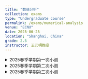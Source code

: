 ```yaml
---
title: "数值分析"
collection: exams
type: "Undergraduate course"
permalink: /exams/numerical-analysis
venue: "ECNU"
date: 2025-06-25
location: "Shanghai, China"
grade: 2.5
instructor: 王元明教授
---
```


<details markdown="1">
  <summary> 2025春季学期第一次小测</summary>

**第1题[8分]**
求\\(x=0.0123456\\)至少有\\(3\\)位有效数字的近似数.

**第2题[8分]**
已知\\(f(x)=4x^4+3x^3+2x^2+x+1\\)，求\\(f[1,2,3,4]\\).

**第3题[8分]**
已知\\(p_3(x)=ax^3+bx^2+cx+d\\)为\\(x^4-5\\)关于插值节点
\\[x_0=0,\quad x_1=1,\quad x_2=2,\quad x_3=3\\]
的三次拉格朗日插值多项式，计算\\(a,b,c,d\\).

**第4题[6分]**
设\\[f(x)=\begin{cases} 3+x-9x^3, & 0\le x\le 1,\\\ a+b(x-1)-27(x-1)^2+(x-1)^3, &1\le x\le 2\end{cases}\\]
是一个三次样条函数，计算\\(a,b\\).

**第5题[10分]**
设\\(p_2(x)=ax^2+bx+c\\)是关于\\(\cos (x)\\)关于节点\\(x_0=0,x_1=1,x_2=2\\)的二次插值多项式，写出并证明余项\\(R_2(x)=\cos(x)-p_2(x),(x\in(0,2))\\)的表达式.
</details>

<details markdown="1">
  <summary> 2025春季学期第二次小测</summary>

**第1题[10分]**
写出首项系数为1的切比雪夫多项式\\(\tilde{T}_n(x)\\)的递推公式.

**第2题[10分]**
已知\\(p_2^*(x)=ax^2+bx+c\\)是三次多项式\\(p(x)=x^3+x^2+\frac{1}{4}x^1+1\\)在区间\\([-1,1]\\)上的二次最佳一致逼近多项式，求\\(a,b,c\\).

**第3题[10分]**
已知\\(p_2^*(x)=ax^2+bx+c\\)是三次多项式\\(p(x)=x^3+x^2+\frac{2}{5}x^1+1\\)在区间\\([-1,1]\\)上关于权函数\\(\rho(x)\equiv 1\\)的二次最佳平方逼近多项式，求\\(a,b,c\\).

**第4题[10分]**
求\\(f(x)=15\sqrt{x}\\)在\\([0,1]\\)上关于权函数\\(\rho(x)\equiv 1\\)的一次最佳平方逼近多项式.

**第5题[10分]**
确定\\(A,B,C,\alpha\\)，使得积分公式
\\[\int_{-1}^1 f(x)\mathrm{d}x\approx Af(\alpha)+Bf(0)+Cf(-\alpha)\\]
具有尽可能高的代数精度，并求此代数精度.
</details>

<details markdown="1">
  <summary> 2025春季学期第三次小测</summary>

**第1题[10分]**
设\\(f(x)\in C^4[0,1]\\)，证明如下数值积分公式：
\\[\int_0^1 f(x)\mathrm{d}x=\frac{1}{6}\left(f(0)+f\left(\frac{1}{2}\right)+f(1)\right)-\frac{1}{2880}f^{(4)}(\eta),\quad 0\le\eta\le 1.\\]

**第2题[10分]**
证明：积分公式
\\[\int_a^b f(x)\mathrm{d}x\approx \sum_{k=0}^nA_kf(x_k),\quad x_k\in [a,b]\text{互不相同},\\]
为高斯型积分公式的一个必要条件是\\(A_k>0(k=0,1,2,\cdots,n).\\)

**第3题[10分]**
用列主元消去法求解线性代数方程组
\\[\begin{cases}-x_1-x_2+5x_3 &=-8,\\\4x_1+x_2-x_3&=7,\\\x_1+3x_2-x_3&=8.\end{cases}\\]

**第4题[10分]**
用追赶法求解如下三对角线性方程组：
\\[\begin{pmatrix}2&1& & \\\1&3&1&\\\&1&1&1\\\&&2&1 \end{pmatrix}\begin{pmatrix}x_1\\\x_2\\\x_3\\\x_4\end{pmatrix}=\begin{pmatrix}1\\\2\\\2\\\0 \end{pmatrix}.\\]
</details>
